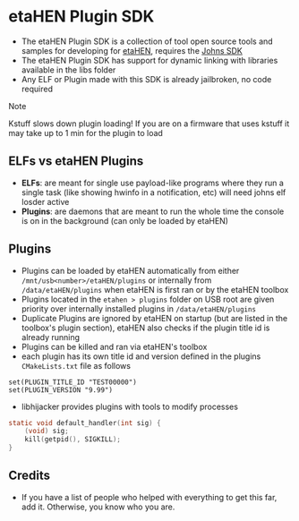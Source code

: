 etaHEN Plugin SDK
=====
- The etaHEN Plugin SDK is a collection of tool open source tools and samples for developing for [etaHEN](https://github.com/LightningMods/etaHEN), requires the [Johns SDK](https://github.com/ps5-payload-dev/sdk)
- The etaHEN Plugin SDK has support for dynamic linking with libraries available in the libs folder 
- Any ELF or Plugin made with this SDK is already jailbroken, no code required

> [!Note]
> Kstuff slows down plugin loading!
> If you are on a firmware that uses kstuff it may take up to 1 min for the plugin to load 
>

ELFs vs etaHEN Plugins
-------------
- **ELFs**: are meant for single use payload-like programs where they run a single task (like showing hwinfo in a notification, etc) will need johns elf losder active 
- **Plugins**: are daemons that are meant to run the whole time the console is on in the background (can only be loaded by etaHEN)


Plugins
--------
- Plugins can be loaded by etaHEN automatically from either `/mnt/usb<number>/etaHEN/plugins` or internally from `/data/etaHEN/plugins` when etaHEN is first ran or by the etaHEN toolbox 
- Plugins located in the `etahen > plugins` folder on USB root are given priority over internally installed plugins in `/data/etaHEN/plugins`
- Duplicate Plugins are ignored by etaHEN on startup (but are listed in the toolbox's plugin section), etaHEN also checks if the plugin title id is already running
- Plugins can be killed and ran via etaHEN's toolbox
- each plugin has its own title id and version defined in the plugins `CMakeLists.txt` file as follows
```
set(PLUGIN_TITLE_ID "TEST00000")
set(PLUGIN_VERSION "9.99")
```
- libhijacker provides plugins with tools to modify processes

```c
static void default_handler(int sig) {
    (void) sig;
    kill(getpid(), SIGKILL);
}
```


Credits
-------

* If you have a list of people who helped with everything to get this far, add it. Otherwise, you know who you are.
